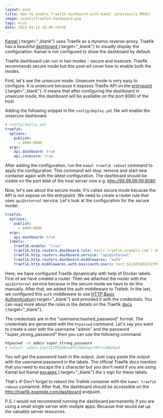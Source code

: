 ```yaml
---
layout: post
title: How to enable Traefik dashboard with Kamal (previously MRSK)
image: assets/traefik-dashboard.png
tags: mrsk
date: 2023-04-12 18:40 +0530
---
```

[ Kamal ](https://kamal-deploy.org/){:target="_blank"} uses Traefik as a dynamic reverse-proxy. Traefik has a beautiful [ dashboard ](https://doc.traefik.io/traefik/operations/dashboard/){:target="_blank"} to visually display the configuration. Kamal is not configured to show the dashboard by default. 

Traefik dashboard can run in two modes - secure and insecure. Traefik recommends secure mode but this post wil cover how to enable both the modes.


First, let's see the unsecure mode. Unsecure mode is very easy to configure. It is unsecure because it exposes Traefix API on the [ entrypoint ](https://doc.traefik.io/traefik/routing/entrypoints/){:target="_blank"}. It means that after configuring the dashboard in unsecure mode, the dashboard will be available on the port 8080 of the host.

Adding the following snippet in the `config/deploy.yml` file will enable the unsecure dashboard.

```yml
# config/deploy.yml
traefik:
  options:
    publish:
      - 8080:8080
  args:
    api.dashboard: true
    api.insecure: true
```
After adding the configuration, run the `kamal traefik reboot` command to apply the configuration. This command will stop, remove and start new container again with the latest configuration. The dashboard should be visible on the port `8080` of the host server now e.g. http://99.99.99.99:8080


Now, let's see about the secure mode. It's called secure mode because the API is not expose on the entrypoint. We need to create a router rule that uses `api@internal` service. Let's look at the configuration for the secure model.

```yml
traefik:
  options:
    publish:
      - 8080:8080
  args:
    api.dashboard: true
  labels:
    traefik.enable: "true"
    traefik.http.routers.dashboard.rule: Host(`traefik.example.com`) && (PathPrefix(`/api`) || PathPrefix(`/dashboard`))
    traefik.http.routers.dashboard.service: "api@internal"
    traefik.http.routers.dashboard.middlewares: "auth"
    traefik.http.middlewares.auth.basicauth.users: test:$2y$05$H2o72tMaO.TwY1wNQUV1K.fhjRgLHRDWohFvUZOJHBEtUXNKrqUKi
```
Here, we have configured Traefik dynamically with help of Docker labels. First of we have created a router. Then we attached the router with the `api@internal` service because in the secure mode we have to do this manually. After that, we added the auth middleware to Trafeik. In the last, we conifgured this `auth` middleware to use [HTTP Basic Authentication](https://doc.traefik.io/traefik/middlewares/http/basicauth/){:target="_blank"} and provided it with the credentials. You can read more about the rules in the details on the Traefik [ docs ](https://doc.traefik.io/traefik/routing/routers/){:target="_blank"}.

The credentials are in the "username:hashed_password" format. The credentials are generated with the `htpasswd` command. Let's say you want to create a user with the username "admin" and the password "super_strong_password" then you can use the following command:
```sh
htpasswd -nb admin super_strong_password
# output: admin:$apr1$2FGO09Gu$PSZdmmJqyrXWYvidWAm6p0
```

You will get the password hash in the output. Just copy paste the output with the username:password in the labels. The official Traefik docs mention that you need to escape the `$` character but you don't need if you are using Kamal but Kamal [ escapes ](https://github.com/mrsked/mrsk#using-shell-expansion){:target="_blank"} the `$` sign for these labels.

That's it! Don't forget to reboot the Trafeik container with the `kamal traefik reboot` comamnd. After that, the dashboard should be accessible on the http://traefik.example.com/dashboard endpoint.

P.S. I would not recommend running the dashboard permanently if you are using a small single server with multple apps. Because that would eat up the valuable server resources. 
